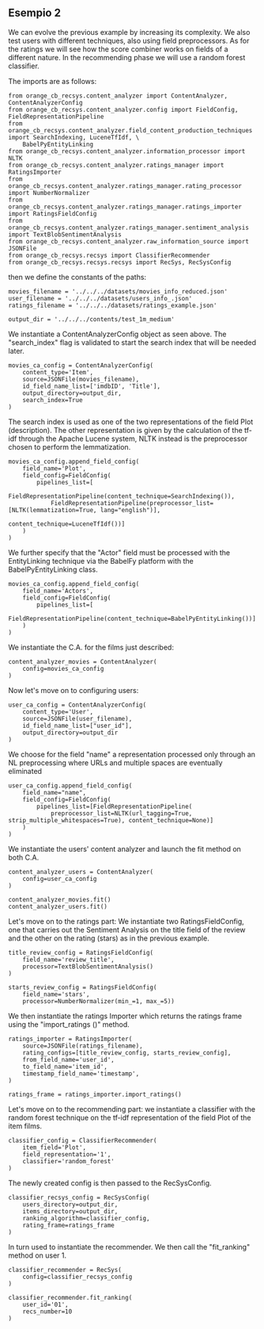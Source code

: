 ## Esempio 2

We can evolve the previous example by increasing its complexity. We also test users with different techniques, also using field preprocessors. As for the ratings we will see how the score combiner works on fields of a different nature. In the recommending phase we will use a random forest classifier.

The imports are as follows:
```
from orange_cb_recsys.content_analyzer import ContentAnalyzer, ContentAnalyzerConfig
from orange_cb_recsys.content_analyzer.config import FieldConfig, FieldRepresentationPipeline
from orange_cb_recsys.content_analyzer.field_content_production_techniques import SearchIndexing, LuceneTfIdf, \
    BabelPyEntityLinking
from orange_cb_recsys.content_analyzer.information_processor import NLTK
from orange_cb_recsys.content_analyzer.ratings_manager import RatingsImporter
from orange_cb_recsys.content_analyzer.ratings_manager.rating_processor import NumberNormalizer
from orange_cb_recsys.content_analyzer.ratings_manager.ratings_importer import RatingsFieldConfig
from orange_cb_recsys.content_analyzer.ratings_manager.sentiment_analysis import TextBlobSentimentAnalysis
from orange_cb_recsys.content_analyzer.raw_information_source import JSONFile
from orange_cb_recsys.recsys import ClassifierRecommender
from orange_cb_recsys.recsys.recsys import RecSys, RecSysConfig
```

then we define the constants of the paths:
```
movies_filename = '../../../datasets/movies_info_reduced.json'
user_filename = '../../../datasets/users_info_.json'
ratings_filename = '../../../datasets/ratings_example.json'

output_dir = '../../../contents/test_1m_medium'
```

We instantiate a ContentAnalyzerConfig object as seen above. The "search_index" flag is validated to start the search index that will be needed later.
```
movies_ca_config = ContentAnalyzerConfig(
    content_type='Item',
    source=JSONFile(movies_filename),
    id_field_name_list=['imdbID', 'Title'],
    output_directory=output_dir,
    search_index=True
)
```

The search index is used as one of the two representations of the field Plot (description). The other representation is given by the calculation of the tf-idf through the Apache Lucene system, NLTK instead is the preprocessor chosen to perform the lemmatization.
```
movies_ca_config.append_field_config(
    field_name='Plot',
    field_config=FieldConfig(
        pipelines_list=[
            FieldRepresentationPipeline(content_technique=SearchIndexing()),
            FieldRepresentationPipeline(preprocessor_list=[NLTK(lemmatization=True, lang="english")],
                                        content_technique=LuceneTfIdf())]
    )
)
```

We further specify that the "Actor" field must be processed with the EntityLinking technique via the BabelFy platform with the BabelPyEntityLinking class.
```
movies_ca_config.append_field_config(
    field_name='Actors',
    field_config=FieldConfig(
        pipelines_list=[
            FieldRepresentationPipeline(content_technique=BabelPyEntityLinking())]
    )
)
```

We instantiate the C.A. for the films just described:
```
content_analyzer_movies = ContentAnalyzer(
    config=movies_ca_config
)
```

Now let's move on to configuring users:
```
user_ca_config = ContentAnalyzerConfig(
    content_type='User',
    source=JSONFile(user_filename),
    id_field_name_list=["user_id"],
    output_directory=output_dir
)
```

We choose for the field "name" a representation processed only through an NL preprocessing where URLs and multiple spaces are eventually eliminated
```
user_ca_config.append_field_config(
    field_name="name",
    field_config=FieldConfig(
        pipelines_list=[FieldRepresentationPipeline(
            preprocessor_list=NLTK(url_tagging=True, strip_multiple_whitespaces=True), content_technique=None)]
    )
)
```

We instantiate the users' content analyzer and launch the fit method on both C.A.
```
content_analyzer_users = ContentAnalyzer(
    config=user_ca_config
)

content_analyzer_movies.fit()
content_analyzer_users.fit()
```

Let's move on to the ratings part: We instantiate two RatingsFieldConfig, one that carries out the Sentiment Analysis on the title field of the review and the other on the rating (stars) as in the previous example.
```
title_review_config = RatingsFieldConfig(
    field_name='review_title',
    processor=TextBlobSentimentAnalysis()
)

starts_review_config = RatingsFieldConfig(
    field_name='stars',
    processor=NumberNormalizer(min_=1, max_=5))
```

We then instantiate the ratings Importer which returns the ratings frame using the "import_ratings ()" method.
```
ratings_importer = RatingsImporter(
    source=JSONFile(ratings_filename),
    rating_configs=[title_review_config, starts_review_config],
    from_field_name='user_id',
    to_field_name='item_id',
    timestamp_field_name='timestamp',
)

ratings_frame = ratings_importer.import_ratings()
```

Let's move on to the recommending part: we instantiate a classifier with the random forest technique on the tf-idf representation of the field Plot of the item films.
```
classifier_config = ClassifierRecommender(
    item_field='Plot',
    field_representation='1',
    classifier='random_forest'
)
```

The newly created config is then passed to the RecSysConfig.
```
classifier_recsys_config = RecSysConfig(
    users_directory=output_dir,
    items_directory=output_dir,
    ranking_algorithm=classifier_config,
    rating_frame=ratings_frame
)
```

In turn used to instantiate the recommender. We then call the "fit_ranking" method on user 1.
```
classifier_recommender = RecSys(
    config=classifier_recsys_config
)

classifier_recommender.fit_ranking(
    user_id='01',
    recs_number=10
)
```

